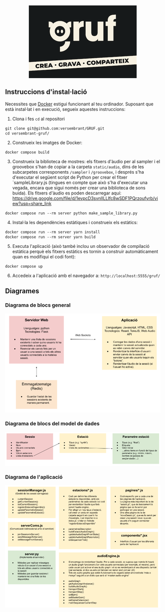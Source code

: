 <p align="center">
  <img src="_docs/logo_readme.png" alt="logo">
</p>

## Instruccions d'instal·lació

Necessites que [Docker](https://www.docker.com/products/docker-desktop/) estigui funcionant al teu ordinador. Suposant que està instal·lat i en execució, segueix aquestes instruccions:

1. Clona i fes `cd` al repositori

```shell
git clone git@github.com:versembrant/GRUF.git
cd versembrant-gruf/
```

2. Construeix les imatges de Docker:

```shell
docker compose build
```

3. Construeix la biblioteca de mostres: els fitxers d'àudio per al sampler i el groovebox s'han de copiar a la carpeta `static/audio`, dins de les subcarpetes corresponents `/sampler` i `/groovebox`, i després s'ha d'executar el següent script de Python per crear el fitxer `sampleLibrary.js (tingues en compte que això s'ha d'executar una vegada, encara que sigui només per crear una biblioteca de sons buida). Els fitxers d'àudio es poden descarregar aquí: https://drive.google.com/file/d/1evpcD3svnlILLIfc8wSDF1PQrzoufyrb/view?usp=share_link

```shell
docker compose run --rm server python make_sample_library.py
```

4. Instal·la les dependències estàtiques i construeix els estàtics:

```shell
docker compose run --rm server yarn install
docker compose run --rm server yarn build
```

5. Executa l'aplicació (això també inclou un observador de compilació estàtica perquè els fitxers estàtics es tornin a construir automàticament quan es modifiqui el codi font):

```shell
docker compose up
```

6. Accedeix a l'aplicació amb el navegador a: `http://localhost:5555/gruf/`


## Diagrames

### Diagrama de blocs general

![diagrama de blocs general](_docs/Diagrama_de_blocs_general.png)

### Diagrama de blocs del model de dades

![diagrama models](_docs/Diagrama_de_blocs_model.png)

### Diagrama de l'aplicació

![diagrama aplicació](_docs/Diagrama_aplicacio.png)
